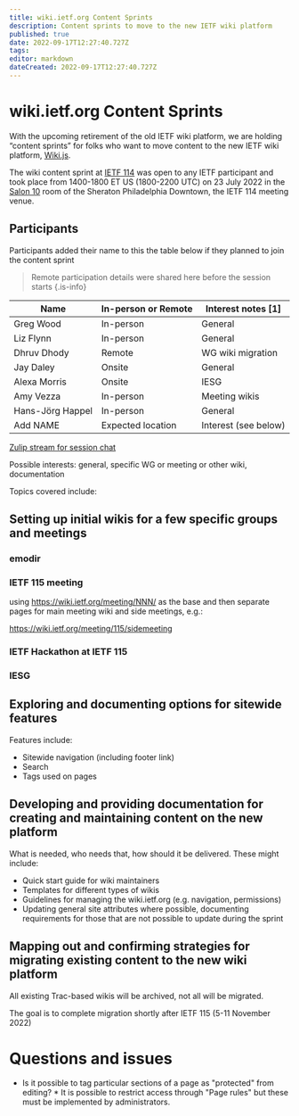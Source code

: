```yaml
---
title: wiki.ietf.org Content Sprints
description: Content sprints to move to the new IETF wiki platform
published: true
date: 2022-09-17T12:27:40.727Z
tags: 
editor: markdown
dateCreated: 2022-09-17T12:27:40.727Z
---
```


# wiki.ietf.org Content Sprints
With the upcoming retirement of the old IETF wiki platform, we are holding “content sprints” for folks who want to move content to the new IETF wiki platform, [Wiki.js](https://js.wiki).

The wiki content sprint at [IETF 114](https://www.ietf.org/how/meetings/114)  was open to any IETF participant and took place from 1400-1800 ET US (1800-2200 UTC) on 23 July 2022 in the [Salon 10](https://datatracker.ietf.org/meeting/floor-plan?room=room-salon-10#floor-mezzanine) room of the Sheraton Philadelphia Downtown, the IETF 114 meeting venue. 

## Participants
Participants added their name to this the table below if they planned to join the content sprint

>  Remote participation details were shared here before the session starts {.is-info}

| Name        | In-person or Remote | Interest notes [1] |
| ----------- | ----------- | ----------- |
| Greg Wood   | In-person   | General       |
| Liz Flynn   | In-person   | General    |
| Dhruv Dhody | Remote | WG wiki migration |
| Jay Daley | Onsite | General |
| Alexa Morris | Onsite | IESG |
| Amy Vezza | In-person | Meeting wikis |
| Hans-Jörg Happel | In-person | General |
| Add NAME  | Expected location | Interest (see below) |

[Zulip stream for session chat](https://zulip.ietf.org/#narrow/stream/328-emodir/topic/ietf114-content-sprint)

Possible interests: general, specific WG or meeting or other wiki, documentation 

Topics covered include:

## Setting up initial wikis for a few specific groups and meetings

### emodir

### IETF 115 meeting
using https://wiki.ietf.org/meeting/NNN/ as the base and then separate pages for main meeting wiki and side meetings, e.g.:

https://wiki.ietf.org/meeting/115/sidemeeting



### IETF Hackathon at IETF 115

### IESG

## Exploring and documenting options for sitewide features

Features include:
* Sitewide navigation (including footer link)
* Search
* Tags used on pages

## Developing and providing documentation for creating and maintaining content on the new platform

What is needed, who needs that, how should it be delivered. These might include:

* Quick start guide for wiki maintainers
* Templates for different types of wikis
* Guidelines for managing the wiki.ietf.org (e.g. navigation, permissions)
* Updating general site attributes where possible, documenting requirements for those that are not possible to update during the sprint


## Mapping out and confirming strategies for migrating existing content to the new wiki platform


All existing Trac-based wikis will be archived, not all will be migrated.

The goal is to complete migration shortly after IETF 115 (5-11 November 2022)

# Questions and issues
* Is it possible to tag particular sections of a page as "protected" from editing?
	   * It is possible to restrict access through "Page rules" but these must be implemented by administrators.